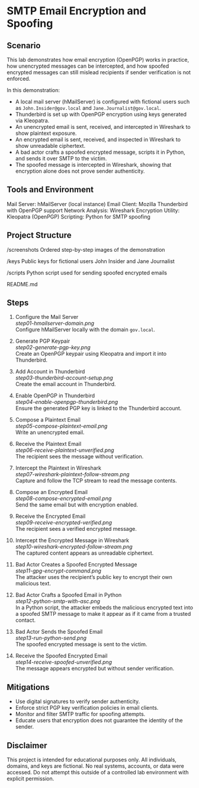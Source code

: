 # SMTP Email Encryption and Spoofing

## Scenario
This lab demonstrates how email encryption (OpenPGP) works in practice, how unencrypted messages can be intercepted, and how spoofed encrypted messages can still mislead recipients if sender verification is not enforced.

In this demonstration:
- A local mail server (hMailServer) is configured with fictional users such as `John.Insider@gov.local` and `Jane.Journalist@gov.local`.
- Thunderbird is set up with OpenPGP encryption using keys generated via Kleopatra.
- An unencrypted email is sent, received, and intercepted in Wireshark to show plaintext exposure.
- An encrypted email is sent, received, and inspected in Wireshark to show unreadable ciphertext.
- A bad actor crafts a spoofed encrypted message, scripts it in Python, and sends it over SMTP to the victim.
- The spoofed message is intercepted in Wireshark, showing that encryption alone does not prove sender authenticity.

## Tools and Environment
Mail Server: hMailServer (local instance)
Email Client: Mozilla Thunderbird with OpenPGP support
Network Analysis: Wireshark
Encryption Utility: Kleopatra (OpenPGP)
Scripting: Python for SMTP spoofing

## Project Structure

/screenshots
Ordered step-by-step images of the demonstration

/keys
Public keys for fictional users John Insider and Jane Journalist

/scripts
Python script used for sending spoofed encrypted emails

README.md

## Steps

1. Configure the Mail Server  
   *step01-hmailserver-domain.png*  
   Configure hMailServer locally with the domain `gov.local`.

2. Generate PGP Keypair  
   *step02-generate-pgp-key.png*  
   Create an OpenPGP keypair using Kleopatra and import it into Thunderbird.

3. Add Account in Thunderbird  
   *step03-thunderbird-account-setup.png*  
   Create the email account in Thunderbird.

4. Enable OpenPGP in Thunderbird  
   *step04-enable-openpgp-thunderbird.png*  
   Ensure the generated PGP key is linked to the Thunderbird account.

5. Compose a Plaintext Email  
   *step05-compose-plaintext-email.png*  
   Write an unencrypted email.

6. Receive the Plaintext Email  
   *step06-receive-plaintext-unverified.png*  
   The recipient sees the message without verification.

7. Intercept the Plaintext in Wireshark  
   *step07-wireshark-plaintext-follow-stream.png*  
   Capture and follow the TCP stream to read the message contents.

8. Compose an Encrypted Email  
   *step08-compose-encrypted-email.png*  
   Send the same email but with encryption enabled.

9. Receive the Encrypted Email  
   *step09-receive-encrypted-verified.png*  
   The recipient sees a verified encrypted message.

10. Intercept the Encrypted Message in Wireshark  
    *step10-wireshark-encrypted-follow-stream.png*  
    The captured content appears as unreadable ciphertext.

11. Bad Actor Creates a Spoofed Encrypted Message  
    *step11-gpg-encrypt-command.png*  
    The attacker uses the recipient’s public key to encrypt their own malicious text.

12. Bad Actor Crafts a Spoofed Email in Python  
    *step12-python-smtp-with-asc.png*  
    In a Python script, the attacker embeds the malicious encrypted text into a spoofed SMTP message to make it appear as if it came from a trusted contact.

13. Bad Actor Sends the Spoofed Email  
    *step13-run-python-send.png*  
    The spoofed encrypted message is sent to the victim.

14. Receive the Spoofed Encrypted Email  
    *step14-receive-spoofed-unverified.png*  
    The message appears encrypted but without sender verification.

## Mitigations
- Use digital signatures to verify sender authenticity.
- Enforce strict PGP key verification policies in email clients.
- Monitor and filter SMTP traffic for spoofing attempts.
- Educate users that encryption does not guarantee the identity of the sender.

## Disclaimer
This project is intended for educational purposes only. All individuals, domains, and keys are fictional. No real systems, accounts, or data were accessed. Do not attempt this outside of a controlled lab environment with explicit permission.
